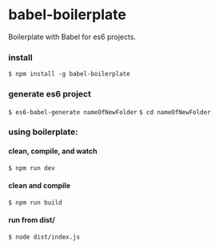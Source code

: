 # babel-boilerplate

Boilerplate with Babel for es6 projects.

### install

`$ npm install -g babel-boilerplate`

### generate es6 project

`$ es6-babel-generate nameOfNewFolder`
`$ cd nameOfNewFolder`

### using boilerplate:

#### clean, compile, and watch

`$ npm run dev`

#### clean and compile

`$ npm run build`

#### run from dist/

`$ node dist/index.js`
